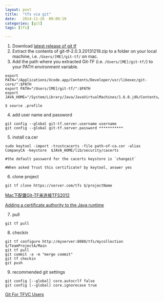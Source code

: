 ```yaml
---
layout: post
title:  "tfs via git"
date:   2014-11-26	09:09:19
categories: [git]
tags: [tfs]

---
```


1. Download [latest release of git tf](https://gittf.codeplex.com/)
2. Extract the contents of git-tf-2.0.3.20131219.zip to a folder on your local machine, i.e. `/Users/[ME]/git-tf/` on mac.
3. Add the path where you extracted Git-TF (i.e. `/Users/[ME]/git-tf/`) to your PATH environment variable.

```
export PATH="/Applications/Xcode.app/Contents/Developer/usr/libexec/git-core/":$PATH
export PATH="/Users/[ME]/git-tf/":$PATH
export JAVA_HOME="/System/Library/Java/JavaVirtualMachines/1.6.0.jdk/Contents/Home"

$ source .profile
```

4. add user name and password

```
git config --global git-tf.server.username username
git config --global git-tf.server.password ***********
```

5. install ca.cer

```
sudo keytool -import -trustcacerts -file path-of-ca.cer -alias CompanyCA -keystore  $JAVA_HOME/lib/security/cacerts

#the default password for the cacerts keystore is `changeit`

#When asked Trust this certificate? by keytool, answer yes

```

6. clone project

```
git tf clone https://server.com/tfs $/projectName
```

[Mac下配置Git-TF来连接TFS2012](http://www.2cto.com/os/201209/157713.html)

[Adding a certificate authority to the Java runtime](http://mikepilat.com/2011/05/adding-a-certificate-authority-to-the-java-runtime.html)


7. pull

```
git tf pull
``` 


8. checkin

```
git tf configure http://myserver:8080/tfs/mycollection $/TeamProjectA/Main
git tf pull
git commit -a -m "merge commit"
git tf checkin
git push

```

9. recommended git settings

```
git config [--global] core.autocrlf false
git config [--global] core.ignorecase true
```

[Git For TFVC Users](http://hamidshahid.blogspot.com/2014/02/git-for-tfvc-users.html)
